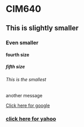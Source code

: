 # CIM640

## This is slightly smaller

### Even smaller

#### fourth size

##### fifth size

###### This is the smallest

another message

[Click here for google](http://www.google.com)

### [click here for yahoo](http://www.yahoo.com)
